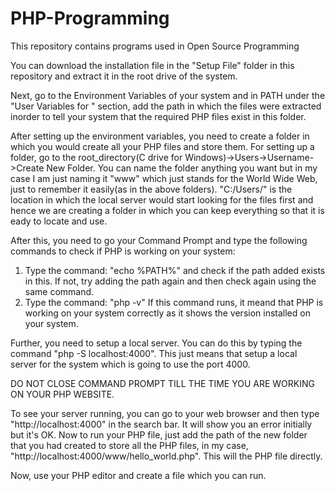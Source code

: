 # PHP-Programming
This repository contains programs used in Open Source Programming

You can download the installation file in the "Setup File" folder in this repository and extract it in the root drive of the system.

Next, go to the Environment Variables of your system and in PATH under the "User Variables for <USERNAME>" section, add the path in which the files were extracted inorder to tell your system that the required PHP files exist in this folder.
  
After setting up the environment variables, you need to create a folder in which you would create all your PHP files and store them. For setting up a folder, go to the root_directory(C drive for Windows)->Users->Username->Create New Folder. You can name the folder anything you want but in my case I am just naming it "www" which just stands for the World Wide Web, just to remember it easily(as in the above folders). "C:/Users/<Username>" is the location in which the local server would start looking for the files first and hence we are creating a folder in which you can keep everything so that it is eady to locate and use.

After this, you need to go your Command Prompt and type the following commands to check if PHP is working on your system:
  1. Type the command: "echo %PATH%"
     and check if the path added exists in this. If not, try adding the path again and then check again using the same command.
  2. Type the command: "php -v"
     If this command runs, it meand that PHP is working on your system correctly as it shows the version installed on your system.

Further, you need to setup a local server. You can do this by typing the command "php -S localhost:4000". This just means that setup a local server for the system which is going to use the port 4000.

DO NOT CLOSE COMMAND PROMPT TILL THE TIME YOU ARE WORKING ON YOUR PHP WEBSITE.

To see your server running, you can go to your web browser and then type "http://localhost:4000" in the search bar. It will show you an error initially but it's OK. Now to run your PHP file, just add the path of the new folder that you had created to store all the PHP files, in my case, "http://localhost:4000/www/hello_world.php". This will the PHP file directly.

Now, use your PHP editor and create a file which you can run.
